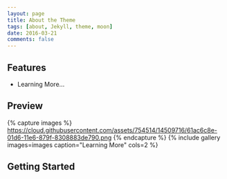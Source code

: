 ```yaml
---
layout: page
title: About the Theme
tags: [about, Jekyll, theme, moon]
date: 2016-03-21
comments: false
---
```

    
## Features
* Learning More...

## Preview

{% capture images %}
    https://cloud.githubusercontent.com/assets/754514/14509716/61ac6c8e-01d6-11e6-879f-8308883de790.png
{% endcapture %}
{% include gallery images=images caption="Learning More" cols=2 %}

## Getting Started

